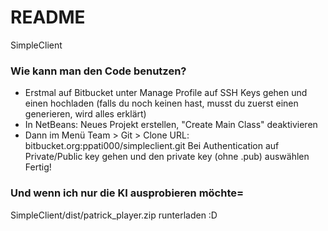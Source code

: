 # README #

SimpleClient

### Wie kann man den Code benutzen? ###

* Erstmal auf Bitbucket unter Manage Profile auf SSH Keys gehen und einen hochladen (falls du noch keinen hast, musst du zuerst einen generieren, wird alles erklärt)
* In NetBeans: Neues Projekt erstellen, "Create Main Class" deaktivieren
* Dann im Menü Team > Git > Clone
URL: bitbucket.org:ppati000/simpleclient.git
Bei Authentication auf Private/Public key gehen und den private key (ohne .pub) auswählen
Fertig!

### Und wenn ich nur die KI ausprobieren möchte=

SimpleClient/dist/patrick_player.zip runterladen :D